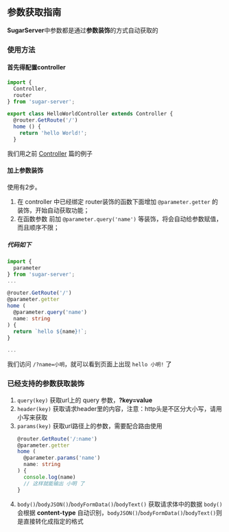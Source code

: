 ## 参数获取指南

**SugarServer**中参数都是通过**参数装饰**的方式自动获取的

### 使用方法
#### 首先得配置controller
```typescript
import {
  Controller,
  router
} from 'sugar-server';

export class HelloWorldController extends Controller {
  @router.GetRoute('/')
  home () {
    return 'hello World!';
  }
```
我们用之前 [Controller](./controller.md) 篇的例子

#### 加上参数装饰
使用有2步。

1. 在 controller 中已经绑定 router装饰的函数下面增加 `@parameter.getter` 的装饰，开始自动获取功能；
2. 在函数参数 前加 `@parameter.query('name')` 等装饰，将会自动给参数赋值，而且顺序不限；

##### 代码如下
```typescript
import {
  parameter
} from 'sugar-server';
...

@router.GetRoute('/')
@parameter.getter
home (
  @parameter.query('name')
  name: string
) {
  return `hello ${name}!`;
}

...
```

我们访问 `/?name=小明`，就可以看到页面上出现 `hello 小明!` 了


### 已经支持的参数获取装饰
1. `query(key)` 获取url上的 query 参数，**?key=value**
2. `header(key)` 获取请求header里的内容，注意：http头是不区分大小写，请用小写来获取
3. `params(key)` 获取url路径上的参数，需要配合路由使用
    ```typescript
    @router.GetRoute('/:name')
    @parameter.getter
    home (
      @parameter.params('name')
      name: string
    ) {
      console.log(name)
      // 这样就能输出 小明 了
    }
    ```
4. `body()`/`bodyJSON()`/`bodyFormData()`/`bodyText()` 获取请求体中的数据 `body()` 会根据 **content-type** 自动识别，`bodyJSON()`/`bodyFormData()`/`bodyText()`则是直接转化成指定的格式